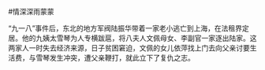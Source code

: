 #情深深雨蒙蒙
  
  “九一八”事件后，东北的地方军阀陆振华带着一家老小逃亡到上海，在法租界定居。他的九姨太雪琴为人专横跋扈，将八夫人文佩母女、李副官一家逐出陆家。这两家人一时失去经济来源，日子贫困窘迫，文佩的女儿依萍找上门去向父亲讨要生活费，与雪琴发生冲突，遭父亲鞭打，就此立下了复仇之志。
